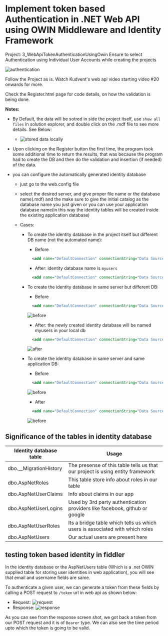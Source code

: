 # Implement token based Authentication in .NET Web API using OWIN Middleware and Identity Framework

Project: 3_WebApiTokenAuthenticationUsingOwin
Ensure to select Authentication using Individual User Accounts while creating the projects

![authentication](./images/35.png)

Follow the Project as is. Watch Kudvent's web api video starting video #20 onwards for more.

Check the Register.html page for code details, on how the validation is being done.

**Notes:**

- By Default, the data will be sotred in side the project itself, use `show all files` in solution explorer, and double click on the .mdf file to see more details. See Below:
  - ![stored data locally](./images/36.png)
- Upon clicking on the Register button the first time, the program took some additional time to return the results, that was because the program had to create the DB and then do the validation and insertion (if needed) of the data.
- you can configure the automatically generated identity database

  - just go to the web.config file
  - select the desired server, and give proper file name or the database name(.mdf) and the make sure to give the initial catalog as the database name you just given or you can use your application database name(in this way the identity tables will be created inside the existing application database)
  - Cases:

    - To create the identity database in the project itself but different DB name (not the automated name):

      - Before

      ```xml
        <add name="DefaultConnection" connectionString="Data Source=(LocalDb)\MSSQLLocalDB;AttachDbFilename=|DataDirectory|\aspnet-3_WebApiTokenAuthenticationUsingOwin-20210822102302.mdf;Initial Catalog=aspnet-3_WebApiTokenAuthenticationUsingOwin-20210822102302;Integrated Security=True" providerName="System.Data.SqlClient" />
      ```

      - After: identity database name is `myusers`

      ```xml
        <add name="DefaultConnection" connectionString="Data Source=(LocalDb)\MSSQLLocalDB;AttachDbFilename=|DataDirectory|\myusers.mdf;Initial Catalog=myusers;Integrated Security=True" providerName="System.Data.SqlClient" />
      ```

    - To create the identity database in same server but different DB:

      - Before

      ```xml
        <add name="DefaultConnection" connectionString="Data Source=(LocalDb)\MSSQLLocalDB;AttachDbFilename=|DataDirectory|\aspnet-3_WebApiTokenAuthenticationUsingOwin-20210822102302.mdf;Initial Catalog=aspnet-3_WebApiTokenAuthenticationUsingOwin-20210822102302;Integrated Security=True" providerName="System.Data.SqlClient" />
      ```

      ![before](./images/37.PNG)

      - After: the newly created identity database will be named myusers in your local db

      ```xml
        <add name="DefaultConnection" connectionString="Data Source=(Local);Initial Catalog=myusers;Integrated Security=True" providerName="System.Data.SqlClient" />
      ```

      ![after](./images/38.PNG)

    - To create the identity database in same server and same application DB:

      - Before

      ```xml
        <add name="DefaultConnection" connectionString="Data Source=(LocalDb)\MSSQLLocalDB;AttachDbFilename=|DataDirectory|\aspnet-3_WebApiTokenAuthenticationUsingOwin-20210822102302.mdf;Initial Catalog=aspnet-3_WebApiTokenAuthenticationUsingOwin-20210822102302;Integrated Security=True" providerName="System.Data.SqlClient" />
      ```

      ![before](./images/37.PNG)

      - After

      ```xml
        <add name="DefaultConnection" connectionString="Data Source=(Local);Initial Catalog=practice;Integrated Security=True" providerName="System.Data.SqlClient" />
      ```

      ![before](./images/39.PNG)

## Significance of the tables in identity database

| Identity database table  | Usage                                                                          |
| ------------------------ | ------------------------------------------------------------------------------ |
| dbo.\_\_MigrationHistory | The presense of this table tells us that our project is using entity framework |
| dbo.AspNetRoles          | This table store info about roles in our table                                 |
| dbo.AspNetUserClaims     | Info about claims in our app                                                   |
| dbo.AspNetUserLogins     | Used by 3rd party authentication providers like facebook, github or google     |
| dbo.AspNetUserRoles      | Its a bridge table which tells us which users is associated with which roles   |
| dbo.AspNetUsers          | Our actual users are present here                                              |

## testing token based identity in fiddler

In the identity database or the AspNetUsers table (Which is a .net OWIN supplied table for storing user identities in web application), you will see that email and username fields are same.

To authenticate a given user, we can generate a token from these fields by calling a POST request to `/token` url in web api as shown below:

- Request:
  ![request](./images/40.PNG)
- Response:
  ![response](./images/41.PNG)

As you can see from the response screen shot, we got back a token from our POST request and it is of `Bearer` type. We can also see the time period upto which the token is going to be valid.

